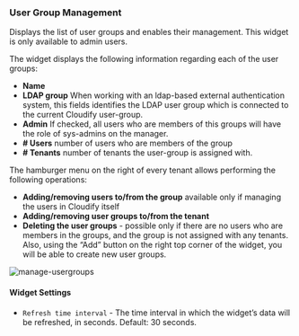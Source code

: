 ### User Group Management
Displays the list of user groups and enables their management. This widget is only available to admin users.
 
The widget displays the following information regarding each of the user groups:

* **Name**
* **LDAP group** When working with an ldap-based external authentication system, this fields identifies the LDAP user group which is connected to the current Cloudify user-group. 
* **Admin** If checked, all users who are members of this groups will have the role of sys-admins on the manager. 
* **# Users** number of users who are members of the group
* **# Tenants** number of tenants the user-group is assigned with.
 
The hamburger menu on the right of every tenant allows performing the following operations:

* **Adding/removing users to/from the group** available only if managing the users in Cloudify itself
* **Adding/removing user groups to/from the tenant**
* **Deleting the user groups** - possible only if there are no users who are members in the groups, and the group is not assigned with any tenants. 
Also, using the “Add” button on the right top corner of the widget, you will be able to create new user groups. 

![manage-usergroups]( /images/ui/widgets/manage-usergroups.png )

#### Widget Settings 
* `Refresh time interval` - The time interval in which the widget’s data will be refreshed, in seconds. Default: 30 seconds.
